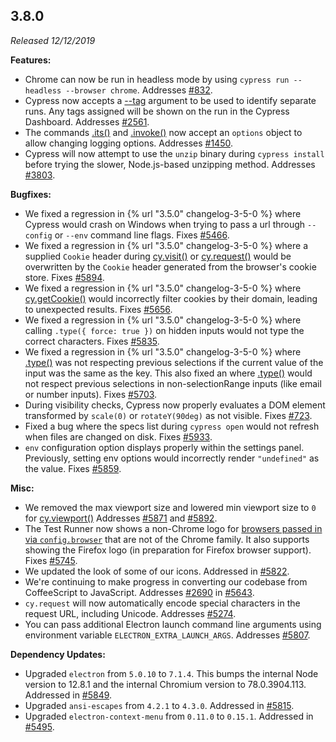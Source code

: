 ## 3.8.0

_Released 12/12/2019_

**Features:**

- Chrome can now be run in headless mode by using `cypress run --headless --browser chrome`. Addresses [#832](https://github.com/cypress-io/cypress/issues/832).
- Cypress now accepts a [--tag](/guides/guides/command-line#cypress-run-tag-lt-tag-gt) argument to be used to identify separate runs. Any tags assigned will be shown on the run in the Cypress Dashboard. Addresses [#2561](https://github.com/cypress-io/cypress/issues/2561).
- The commands [.its()](/api/commands/its) and [.invoke()](/api/commands/invoke) now accept an `options` object to allow changing logging options. Addresses [#1450](https://github.com/cypress-io/cypress/issues/1450).
- Cypress will now attempt to use the `unzip` binary during `cypress install` before trying the slower, Node.js-based unzipping method. Addresses [#3803](https://github.com/cypress-io/cypress/issues/3803).

**Bugfixes:**

- We fixed a regression in {% url "3.5.0" changelog-3-5-0 %} where Cypress would crash on Windows when trying to pass a url through `--config` or `--env` command line flags. Fixes [#5466](https://github.com/cypress-io/cypress/issues/5466).
- We fixed a regression in {% url "3.5.0" changelog-3-5-0 %} where a supplied `Cookie` header during [cy.visit()](/api/commands/visit) or [cy.request()](/api/commands/request) would be overwritten by the `Cookie` header generated from the browser's cookie store. Fixes [#5894](https://github.com/cypress-io/cypress/issues/5894).
- We fixed a regression in {% url "3.5.0" changelog-3-5-0 %} where [cy.getCookie()](/api/commands/getcookie) would incorrectly filter cookies by their domain, leading to unexpected results. Fixes [#5656](https://github.com/cypress-io/cypress/issues/5656).
- We fixed a regression in {% url "3.5.0" changelog-3-5-0 %} where calling `.type({ force: true })` on hidden inputs would not type the correct characters. Fixes [#5835](https://github.com/cypress-io/cypress/issues/5835).
- We fixed a regression in {% url "3.5.0" changelog-3-5-0 %} where [.type()](/api/commands/type) was not respecting previous selections if the current value of the input was the same as the key. This also fixed an where [.type()](/api/commands/type) would not respect previous selections in non-selectionRange inputs (like email or number inputs). Fixes [#5703](https://github.com/cypress-io/cypress/issues/5703).
- During visibility checks, Cypress now properly evaluates a DOM element transformed by `scale(0)` or `rotateY(90deg)` as not visible. Fixes [#723](https://github.com/cypress-io/cypress/issues/723).
- Fixed a bug where the specs list during `cypress open` would not refresh when files are changed on disk. Fixes [#5933](https://github.com/cypress-io/cypress/issues/5933).
- `env` configuration option displays properly within the settings panel. Previously, setting env options would incorrectly render `"undefined"` as the value. Fixes [#5859](https://github.com/cypress-io/cypress/issues/5859).

**Misc:**

- We removed the max viewport size and lowered min viewport size to `0` for [cy.viewport()](/api/commands/viewport) Addresses [#5871](https://github.com/cypress-io/cypress/issues/5871) and [#5892](https://github.com/cypress-io/cypress/issues/5892).
- The Test Runner now shows a non-Chrome logo for [browsers passed in via `config.browser`](/guides/guides/launching-browsers#Customize-available-browsers) that are not of the Chrome family. It also supports showing the Firefox logo (in preparation for Firefox browser support). Fixes [#5745](https://github.com/cypress-io/cypress/issues/5745).
- We updated the look of some of our icons. Addressed in [#5822](https://github.com/cypress-io/cypress/pull/5822).
- We're continuing to make progress in converting our codebase from CoffeeScript to JavaScript. Addresses [#2690](https://github.com/cypress-io/cypress/issues/2690) in [#5643](https://github.com/cypress-io/cypress/pull/5643).
- `cy.request` will now automatically encode special characters in the request URL, including Unicode. Addresses [#5274](https://github.com/cypress-io/cypress/issues/5274).
- You can pass additional Electron launch command line arguments using environment variable `ELECTRON_EXTRA_LAUNCH_ARGS`. Addresses [#5807](https://github.com/cypress-io/cypress/issues/5807).

**Dependency Updates:**

- Upgraded `electron` from `5.0.10` to `7.1.4`. This bumps the internal Node version to 12.8.1 and the internal Chromium version to 78.0.3904.113. Addressed in [#5849](https://github.com/cypress-io/cypress/pull/5849).
- Upgraded `ansi-escapes` from `4.2.1` to `4.3.0`. Addressed in [#5815](https://github.com/cypress-io/cypress/pull/5815).
- Upgraded `electron-context-menu` from `0.11.0` to `0.15.1`. Addressed in [#5495](https://github.com/cypress-io/cypress/pull/5495).
